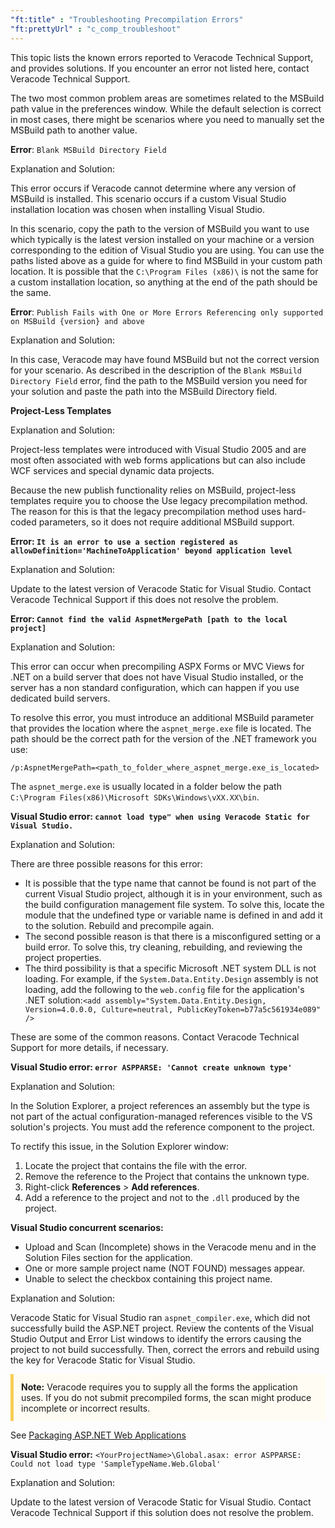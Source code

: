 ```yaml
---
"ft:title" : "Troubleshooting Precompilation Errors"
"ft:prettyUrl" : "c_comp_troubleshoot"
---
```


This topic lists the known errors reported to Veracode Technical Support, and provides solutions. If you encounter an error not listed here, contact Veracode Technical Support.

The two most common problem areas are sometimes related to the MSBuild path value in the preferences window. While the default selection is correct in most cases, there might be scenarios where you need to manually set the MSBuild path to another value.

**Error**: `Blank MSBuild Directory Field`

Explanation and Solution:

This error occurs if Veracode cannot determine where any version of MSBuild is installed. This scenario occurs if a custom Visual Studio installation location was chosen when installing Visual Studio.

In this scenario, copy the path to the version of MSBuild you want to use which typically is the latest version installed on your machine or a version corresponding to the edition of Visual Studio you are using. You can use the paths listed above as a guide for where to find MSBuild in your custom path location. It is possible that the `C:\Program Files (x86)\` is not the same for a custom installation location, so anything at the end of the path should be the same.

**Error**: `Publish Fails with One or More Errors Referencing only supported on MSBuild {version} and above`

Explanation and Solution:

In this case, Veracode may have found MSBuild but not the correct version for your scenario. As described in the description of the `Blank MSBuild Directory Field` error, find the path to the MSBuild version you need for your solution and paste the path into the MSBuild Directory field.

**Project-Less Templates**

Explanation and Solution:

Project-less templates were introduced with Visual Studio 2005 and are most often associated with web forms applications but can also include WCF services and special dynamic data projects.

Because the new publish functionality relies on MSBuild, project-less templates require you to choose the Use legacy precompilation method. The reason for this is that the legacy precompilation method uses hard-coded parameters, so it does not require additional MSBuild support.

**Error: `It is an error to use a section registered as allowDefinition='MachineToApplication' beyond application level`**

Explanation and Solution:

Update to the latest version of Veracode Static for Visual Studio. Contact Veracode Technical Support if this does not resolve the problem.

**Error: `Cannot find the valid AspnetMergePath [path to the local project]`**

Explanation and Solution:

This error can occur when precompiling ASPX Forms or MVC Views for .NET on a build server that does not have Visual Studio installed, or the server has a non standard configuration, which can happen if you use dedicated build servers.

To resolve this error, you must introduce an additional MSBuild parameter that provides the location where the `aspnet_merge.exe` file is located. The path should be the correct path for the version of the .NET framework you use:

`/p:AspnetMergePath=<path_to_folder_where_aspnet_merge.exe_is_located>`

The `aspnet_merge.exe` is usually located in a folder below the path `C:\Program Files(x86)\Microsoft SDKs\Windows\vXX.XX\bin`.

**Visual Studio error: `cannot load type" when using Veracode Static for Visual Studio.`**

Explanation and Solution:

There are three possible reasons for this error:

-   It is possible that the type name that cannot be found is not part of the current Visual Studio project, although it is in your environment, such as the build configuration management file system. To solve this, locate the module that the undefined type or variable name is defined in and add it to the solution. Rebuild and precompile again.
-   The second possible reason is that there is a misconfigured setting or a build error. To solve this, try cleaning, rebuilding, and reviewing the project properties.  
-   The third possibility is that a specific Microsoft .NET system DLL is not loading. For example, if the `System.Data.Entity.Design` assembly is not loading, add the following to the `web.config` file for the application's .NET solution:`<add assembly="System.Data.Entity.Design, Version=4.0.0.0, Culture=neutral, PublicKeyToken=b77a5c561934e089" />`

These are some of the common reasons. Contact Veracode Technical Support for more details, if necessary.

**Visual Studio error: `error ASPPARSE: 'Cannot create unknown type'`**

Explanation and Solution:

In the Solution Explorer, a project references an assembly but the type is not part of the actual configuration-managed references visible to the VS solution's projects. You must add the reference component to the project.

To rectify this issue, in the Solution Explorer window:

1.  Locate the project that contains the file with the error.
2.  Remove the reference to the Project that contains the unknown type.
3.  Right-click **References** \> **Add references**.
4.  Add a reference to the project and not to the `.dll` produced by the project.

**Visual Studio concurrent scenarios:**

<ul>
<li>Upload and Scan (Incomplete) shows in the Veracode menu and in the Solution Files section for the application.</li>
<li>One or more sample project name (NOT FOUND) messages appear.</li>
<li>Unable to select the checkbox containing this project name.</li>
</ul>

Explanation and Solution:

Veracode Static for Visual Studio ran `aspnet_compiler.exe`, which did not successfully build the ASP.NET project. Review the contents of the Visual Studio Output and Error List windows to identify the errors causing the project to not build successfully. Then, correct the errors and rebuild using the key for Veracode Static for Visual Studio.

<p style="background-color:#FFFCF3; padding: 12px; border-left: 5px solid #F7CD55;">
<b>Note:</b> Veracode requires you to supply all the forms the application uses. If you do not submit precompiled forms, the scan might produce incomplete or incorrect results.</p>

See [Packaging ASP.NET Web Applications](https://docs.veracode.com/r/compilation_ASPnet)

**Visual Studio error:** `<YourProjectName>\Global.asax: error ASPPARSE: Could not load type 'SampleTypeName.Web.Global'`

Explanation and Solution:

Update to the latest version of Veracode Static for Visual Studio. Contact Veracode Technical Support if this solution does not resolve the problem.
